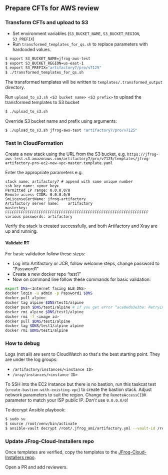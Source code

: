 ## Prepare CFTs for AWS review

### Transform CFTs and upload to S3

* Set environment variables (`S3_BUCKET_NAME`, `S3_BUCKET_REGION`, `S3_PREFIX`)
* Run `transformed_templates_for_qs.sh` to replace parameters with hardcoded values.

```sh
$ export S3_BUCKET_NAME=jfrog-aws-test
$ export S3_BUCKET_REGION=us-east-1
$ export S3_PREFIX="artifactory7/pro/v7125"
$ ./transformed_templates_for_qs.sh
```

The transformed templates will be written to `templates/.transformed_output` directory.

Run `upload_to_s3.sh <S3 bucket name> <S3 prefix>` to upload the transformed templates to S3 bucket

```sh
$ ./upload_to_s3.sh
```

Override S3 bucket name and prefix using arguments:

```sh
$ ./upload_to_s3.sh jfrog-aws-test "artifactory7/pro/v7125"
```

### Test in CloudFormation

Create a new stack using the URL from the S3 bucket, e.g. `https://jfrog-aws-test.s3.amazonaws.com/artifactory7/pro/v7125/templates/jfrog-artifactory-pro-ec2-new-vpc-master.template.yaml`

Enter the appropriate parameters e.g.
```
stack name: artifactory7 # append with some unique number
ssh key name: <your key>
Permitted IP range: 0.0.0.0/0
Remote access CIDR:	0.0.0.0/0
SmLicenseCertName: jfrog-artifactory
Artifactory server name:	artifactory
masterkey: FFFFFFFFFFFFFFFFFFFFFFFFFFFFFFFFFFFFFFFFFFFFFFFFFFFFFFFFFFFFFFFF
various passwords: artifactory
```

Verify the stack is created successfully, and both Artifactory and Xray are up and running.

#### Validate RT

For basic validation follow these steps:
- Log into Artifactory or JCR, follow welcome steps, change password to “Password1”
- Create a new docker repo “test1”
- Now on command line follow these commands for basic validation:

```sh
export DNS=<Internet facing ELB DNS>
docker login -u admin -p Password1 $DNS
docker pull alpine
docker tag alpine $DNS/test1/alpine
docker push $DNS/test1/alpine # if you get error “ace0eda3e3be: Retrying in 4 seconds”, make sure repo was created.
docker rmi alpine $DNS/test1/alpine
docker rmi -f <image id>
docker pull $DNS/test1/alpine
docker tag $DNS/test1/alpine alpine
docker rmi $DNS/test1/alpine
```

### How to debug

Logs (not all) are sent to CloudWatch so that's the best starting point. They are under the log groups:
- `/artifactory/instances/<instance ID>`
- `/xray/instances/<instance ID>`

To SSH into the EC2 instance but there is no bastion, run this taskcat test (`create-bastion-with-existing-vpc`) to create the bastion stack. Adjust network parameters to suit the region. Change the `RemoteAccessCIDR` parameter to match your ISP public IP. *Don't* use `0.0.0.0/0`!

To decrypt Ansible playbook:
```sh
$ sudo su
$ source /root/venv/bin/activate
$ ansible-vault decrypt /root/.jfrog_ami/artifactory.yml --vault-id /root/.vault_pass.txt
```

### Update JFrog-Cloud-Installers repo

Once templates are verified, copy the templates to the [JFrog-Cloud-Installers repo](https://github.com/jfrog/JFrog-Cloud-Installers).

Open a PR and add reviewers.
